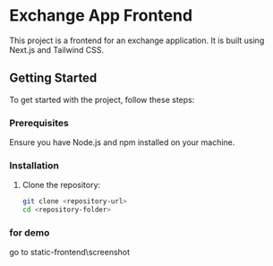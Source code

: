 # Exchange App Frontend

This project is a frontend for an exchange application. It is built using Next.js and Tailwind CSS.


## Getting Started

To get started with the project, follow these steps:

### Prerequisites

Ensure you have Node.js and npm installed on your machine.

### Installation

1. Clone the repository:

   ```bash
   git clone <repository-url>
   cd <repository-folder>

### for demo
go to  static-frontend\screenshot

